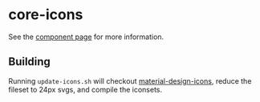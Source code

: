 core-icons
=========

See the [component page](http://polymer-project.org/docs/elements/core-elements.html#core-icons) for more information.

## Building
Running `update-icons.sh` will checkout [material-design-icons](http://github.com/google/material-design-icons), reduce
the fileset to 24px svgs, and compile the iconsets.
